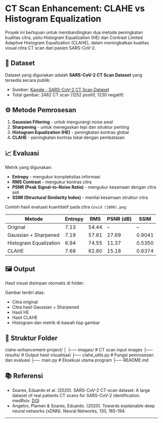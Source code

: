 # CT Scan Enhancement: CLAHE vs Histogram Equalization

Proyek ini bertujuan untuk membandingkan dua metode peningkatan kualitas citra, yaitu Histogram Equalization (HE) dan Contrast Limited Adaptive Histogram Equalization (CLAHE), dalam meningkatkan kualitas visual citra CT scan dari pasien SARS-CoV-2.

## 📂 Dataset
Dataset yang digunakan adalah **SARS-CoV-2 CT Scan Dataset** yang tersedia secara publik:

- Sumber: [Kaggle - SARS-CoV-2 CT Scan Dataset](https://www.kaggle.com/plameneduardo/sarscov2-ctscan-dataset)
- Total gambar: 2482 CT scan (1252 positif, 1230 negatif)

## ⚙️ Metode Pemrosesan
1. **Gaussian Filtering** - untuk mengurangi noise awal
2. **Sharpening** - untuk menegaskan tepi dan struktur penting
3. **Histogram Equalization (HE)** - peningkatan kontras global
4. **CLAHE** - peningkatan kontras lokal dengan pembatasan

## 📈 Evaluasi
Metrik yang digunakan:
- **Entropy** - mengukur kompleksitas informasi
- **RMS Contrast** - mengukur kontras citra
- **PSNR (Peak Signal-to-Noise Ratio)** - mengukur kesamaan dengan citra asli
- **SSIM (Structural Similarity Index)** - menilai kesamaan struktur citra

Contoh hasil evaluasi kuantitatif pada citra `Covid (1000).png`:

| Metode                 | Entropy | RMS    | PSNR (dB) | SSIM    |
|------------------------|---------|--------|-----------|---------|
| Original               | 7.13    | 54.44  | –         | –       |
| Gaussian + Sharpened   | 7.19    | 57.81  | 27.69     | 0.9041  |
| Histogram Equalization | 6.94    | 74.55  | 11.37     | 0.5350  |
| CLAHE                  | 7.68    | 62.80  | 15.18     | 0.6374  |

## 🖼️ Output
Hasil visual disimpan otomatis di folder:


Gambar terdiri atas:
- Citra original
- Citra hasil Gaussian + Sharpened
- Hasil HE
- Hasil CLAHE
- Histogram dan metrik di bawah tiap gambar

## 📁 Struktur Folder
clahe-enhancement-project/
│
├── images/ # CT scan input images
├── results/ # Output hasil visualisasi
├── clahe_utils.py # Fungsi pemrosesan dan evaluasi
├── main.py # Eksekusi utama program
├── README.md


## 📚 Referensi
- Soares, Eduardo et al. (2020). SARS-CoV-2 CT-scan dataset: A large dataset of real patients CT scans for SARS-CoV-2 identification. medRxiv. [DOI](https://doi.org/10.1101/2020.04.24.20078584)
- Angelov, Plamen & Soares, Eduardo. (2020). Towards explainable deep neural networks (xDNN). Neural Networks, 130, 185-194.

---



